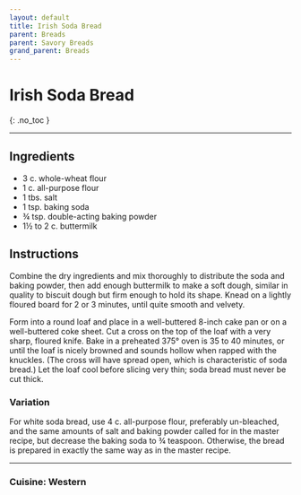 ```yaml
---
layout: default
title: Irish Soda Bread
parent: Breads
parent: Savory Breads
grand_parent: Breads
---
```


# Irish Soda Bread
{: .no_toc }

---

## Ingredients
<ul>
	<li>3 c. whole-wheat flour</li>
	<li>1 c. all-purpose flour</li>
	<li>1 tbs. salt</li>
	<li>1 tsp. baking soda</li>
	<li>¾ tsp. double-acting baking powder</li>
	<li>1½ to 2 c. buttermilk</li>
</ul>

## Instructions
Combine the dry ingredients and mix thoroughly to distribute the soda and baking powder, then add enough buttermilk to make a soft
dough, similar in quality to biscuit dough but firm enough to hold its shape. Knead on a
lightly floured board for 2 or 3 minutes, until quite smooth and velvety.

Form into a round loaf and place in a well-buttered 8-inch cake pan or on a well-buttered coke sheet. Cut a cross on the top of the loaf with a very sharp, floured knife. Bake in a preheated 375° oven is 35 to 40 minutes, or until
the loaf is nicely browned and sounds hollow when rapped with the knuckles. (The cross will have spread open, which is characteristic of soda bread.) Let the loaf cool before slicing very thin; soda bread must never be cut thick.

### Variation
For white soda bread, use 4 c. all-purpose flour, preferably un-bleached, and the same amounts of salt and baking powder called for in the master recipe, but decrease the baking soda to ¾ teaspoon. Otherwise, the bread is prepared in exactly the same way as in the master recipe.

--- 

### Cuisine: Western